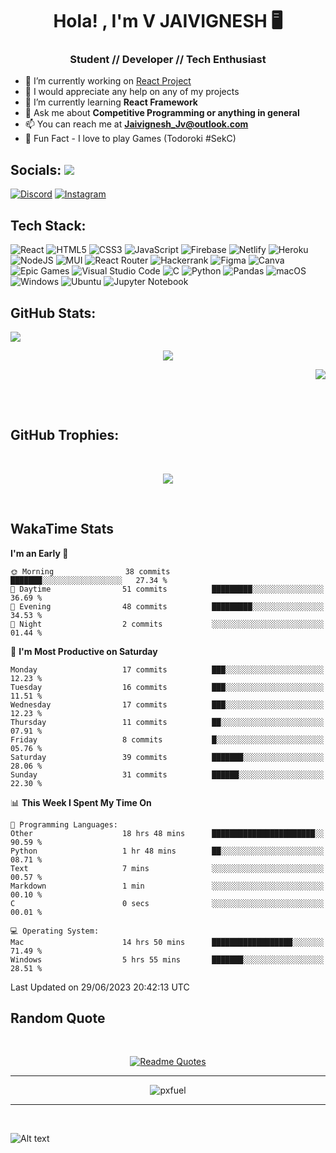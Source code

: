 <h1 align="center">Hola! , I'm V JAIVIGNESH   🖥️ </h1>
<h3 align="center">Student // Developer // Tech Enthusiast </h3>

- 🔭 I’m currently working on [React Project](https://github.com/JaivigneshJv/devrev)
- 🤝 I would appreciate any help on any of my projects
- 🌱 I’m currently learning **React Framework**
- 💬 Ask me about **Competitive Programming or anything in general**
- 📫 You can reach me at **Jaivignesh_Jv@outlook.com** 
- 👾 Fun Fact -  I love to play Games (Todoroki #SekC)


## Socials:  [![](https://visitcount.itsvg.in/api?id=JaivigneshJv&icon=0&color=0)](https://visitcount.itsvg.in)

[![Discord](https://img.shields.io/badge/Discord-%237289DA.svg?logo=discord&logoColor=white)](https://discordapp.com/users/314206734971305984) [![Instagram](https://img.shields.io/badge/Instagram-%23E4405F.svg?logo=Instagram&logoColor=white)](https://instagram.com/jaivignesh_jv_) 


## Tech Stack:

![React](https://img.shields.io/badge/react-%2320232a.svg?style=for-the-badge&logo=react&logoColor=%2361DAFB) ![HTML5](https://img.shields.io/badge/html5-%23E34F26.svg?style=for-the-badge&logo=html5&logoColor=white) ![CSS3](https://img.shields.io/badge/css3-%231572B6.svg?style=for-the-badge&logo=css3&logoColor=white) ![JavaScript](https://img.shields.io/badge/javascript-%23323330.svg?style=for-the-badge&logo=javascript&logoColor=%23F7DF1E) ![Firebase](https://img.shields.io/badge/firebase-%23039BE5.svg?style=for-the-badge&logo=firebase) ![Netlify](https://img.shields.io/badge/netlify-%23000000.svg?style=for-the-badge&logo=netlify&logoColor=#00C7B7) ![Heroku](https://img.shields.io/badge/heroku-%23430098.svg?style=for-the-badge&logo=heroku&logoColor=white) 	![NodeJS](https://img.shields.io/badge/node.js-6DA55F?style=for-the-badge&logo=node.js&logoColor=white) ![MUI](https://img.shields.io/badge/MUI-%230081CB.svg?style=for-the-badge&logo=material-ui&logoColor=white) ![React Router](https://img.shields.io/badge/React_Router-CA4245?style=for-the-badge&logo=react-router&logoColor=white) ![Hackerrank](https://img.shields.io/badge/-Hackerrank-2EC866?style=for-the-badge&logo=HackerRank&logoColor=white) ![Figma](https://img.shields.io/badge/figma-%23F24E1E.svg?style=for-the-badge&logo=figma&logoColor=white) ![Canva](https://img.shields.io/badge/Canva-%2300C4CC.svg?style=for-the-badge&logo=Canva&logoColor=white) ![Epic Games](https://img.shields.io/badge/epicgames-%23313131.svg?style=for-the-badge&logo=epicgames&logoColor=white) ![Visual Studio Code](https://img.shields.io/badge/Visual%20Studio%20Code-0078d7.svg?style=for-the-badge&logo=visual-studio-code&logoColor=white) 	![C](https://img.shields.io/badge/c-%2300599C.svg?style=for-the-badge&logo=c&logoColor=white) 	![Python](https://img.shields.io/badge/python-3670A0?style=for-the-badge&logo=python&logoColor=ffdd54) 	![Pandas](https://img.shields.io/badge/pandas-%23150458.svg?style=for-the-badge&logo=pandas&logoColor=white) ![macOS](https://img.shields.io/badge/mac%20os-000000?style=for-the-badge&logo=macos&logoColor=F0F0F0) ![Windows](https://img.shields.io/badge/Windows-0078D6?style=for-the-badge&logo=windows&logoColor=white) ![Ubuntu](https://img.shields.io/badge/Ubuntu-E95420?style=for-the-badge&logo=ubuntu&logoColor=white) ![Jupyter Notebook](https://img.shields.io/badge/jupyter-%23FA0F00.svg?style=for-the-badge&logo=jupyter&logoColor=white)
## GitHub Stats:   
<p align="left">
    <img src="https://github-readme-stats.vercel.app/api?username=JaivigneshJv&theme=chartreuse-dark&hide_border=true&include_all_commits=true&count_private=true"> 
    <!--chartreuse-dark-->
</p>
<p align="center">
    <img src="https://github-readme-streak-stats.herokuapp.com/?user=JaivigneshJv&theme=chartreuse-dark&hide_border=true"> 
</p>
<p align="right">
    <img src="https://github-readme-stats.vercel.app/api/top-langs/?username=JaivigneshJv&theme=chartreuse-dark&hide_border=true&include_all_commits=true&count_private=false&layout=compact"> 
</p>

</br>
</br>


## GitHub Trophies:

</br>


<p align="center">
<img src="https://github-profile-trophy.vercel.app/?username=JaivigneshJv&theme=nord&no-frame=true&no-bg=&column=8">
</p>
<br>

## WakaTime Stats 
<!--START_SECTION:waka-->
**I'm an Early 🐤** 

```text
🌞 Morning                38 commits          ███████░░░░░░░░░░░░░░░░░░   27.34 % 
🌆 Daytime                51 commits          █████████░░░░░░░░░░░░░░░░   36.69 % 
🌃 Evening                48 commits          █████████░░░░░░░░░░░░░░░░   34.53 % 
🌙 Night                  2 commits           ░░░░░░░░░░░░░░░░░░░░░░░░░   01.44 % 
```
📅 **I'm Most Productive on Saturday** 

```text
Monday                   17 commits          ███░░░░░░░░░░░░░░░░░░░░░░   12.23 % 
Tuesday                  16 commits          ███░░░░░░░░░░░░░░░░░░░░░░   11.51 % 
Wednesday                17 commits          ███░░░░░░░░░░░░░░░░░░░░░░   12.23 % 
Thursday                 11 commits          ██░░░░░░░░░░░░░░░░░░░░░░░   07.91 % 
Friday                   8 commits           █░░░░░░░░░░░░░░░░░░░░░░░░   05.76 % 
Saturday                 39 commits          ███████░░░░░░░░░░░░░░░░░░   28.06 % 
Sunday                   31 commits          ██████░░░░░░░░░░░░░░░░░░░   22.30 % 
```


📊 **This Week I Spent My Time On** 

```text
💬 Programming Languages: 
Other                    18 hrs 48 mins      ███████████████████████░░   90.59 % 
Python                   1 hr 48 mins        ██░░░░░░░░░░░░░░░░░░░░░░░   08.71 % 
Text                     7 mins              ░░░░░░░░░░░░░░░░░░░░░░░░░   00.57 % 
Markdown                 1 min               ░░░░░░░░░░░░░░░░░░░░░░░░░   00.10 % 
C                        0 secs              ░░░░░░░░░░░░░░░░░░░░░░░░░   00.01 % 

💻 Operating System: 
Mac                      14 hrs 50 mins      ██████████████████░░░░░░░   71.49 % 
Windows                  5 hrs 55 mins       ███████░░░░░░░░░░░░░░░░░░   28.51 % 
```


 Last Updated on 29/06/2023 20:42:13 UTC
<!--END_SECTION:waka-->


## Random Quote
<br>
<div align="center">
    
[![Readme Quotes](https://quotes-github-readme.vercel.app/api?type=horizontal&theme=dark)](https://github.com/piyushsuthar/github-readme-quotes)
    
<div>

    
<hr>
    
![pxfuel](https://github.com/JaivigneshJv/JaivigneshJv/assets/71516398/7e0aaf9b-dac3-40dc-862b-142bc73e1d81)

<hr>
<br>



<div align="left">

![Alt text](https://spotify-recently-played-readme.vercel.app/api?user=sut7ldiris58n498eclptmp1s&width=1000)
    
<div>


    
    
<!-- created with https://gprm.itsvg.in and modified -->
